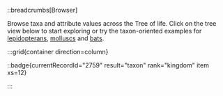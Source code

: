 <!--
Content to display as a stand alone subsection under the search tab
/search/browser
-->

::breadcrumbs[Browser]

Browse taxa and attribute values across the Tree of life. Click on the tree view below to start exploring or try the taxon-oriented examples for [lepidopterans](/browser/lepidoptera), [molluscs](/browser/mollusca) and [bats](/browser/chiroptera).

:::grid{container direction=column}

::badge{currentRecordId="2759" result="taxon" rank="kingdom" item xs=12}

:::
